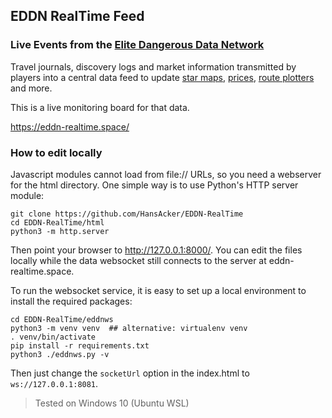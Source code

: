 ## EDDN RealTime Feed
### Live Events from the [Elite Dangerous Data Network](https://github.com/EDCD/EDDN)

Travel journals, discovery logs and market information transmitted by players
into a central data feed to update [star maps](https://edsm.net/),
[prices](https://inara.cz/elite/commodities-list/),
[route plotters](https://spansh.co.uk/plotter) and more.

This is a live monitoring board for that data.

https://eddn-realtime.space/

### How to edit locally

Javascript modules cannot load from file:// URLs, so you need a webserver for
the html directory. One simple way is to use Python's HTTP server module:

```
git clone https://github.com/HansAcker/EDDN-RealTime
cd EDDN-RealTime/html
python3 -m http.server
```

Then point your browser to http://127.0.0.1:8000/. You can edit the files
locally while the data websocket still connects to the server at
eddn-realtime.space.


To run the websocket service, it is easy to set up a local environment to
install the required packages:

```
cd EDDN-RealTime/eddnws
python3 -m venv venv  ## alternative: virtualenv venv
. venv/bin/activate
pip install -r requirements.txt 
python3 ./eddnws.py -v
```

Then just change the `socketUrl` option in the index.html to
`ws://127.0.0.1:8081`.


> Tested on Windows 10 (Ubuntu WSL)
